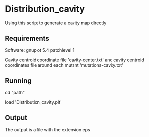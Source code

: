 # Distribution_cavity
Using this script to generate a cavity map directly
## Requirements
Software: gnuplot 5.4 patchlevel 1

Cavity centroid coordinate file 'cavity-center.txt' and cavity centroid coordinates file around each mutant 'mutations-cavity.txt'
## Running
cd "path"

load 'Distribution_cavity.plt'
## Output
The output is a file with the extension eps
